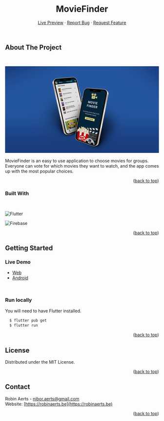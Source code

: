 <div align="center">

<h1>MovieFinder</h1>

<div>
    <a href="https://moviefinder.robinaerts.be/">Live Preview</a>
    ·
        <a href="https://github.com/robinaerts/moviefinder/issues">Report Bug</a>
    ·
    <a href="https://github.com/robinaerts/moviefinder/issues">Request Feature</a>
  </p>
</div>
</div>
<br/>


<!-- ABOUT THE PROJECT -->

## About The Project
<br/>

![Preview Image][preview]

MovieFinder is an easy to use application to choose movies for groups. Everyone can vote for which movies they want to watch, and the app comes up with the most popular choices.

<p align="right">(<a href="#top">back to top</a>)</p>

### Built With

<br/>

![Flutter](https://img.shields.io/badge/Flutter-%2302569B.svg?style=for-the-badge&logo=Flutter&logoColor=white)

![Firebase](https://img.shields.io/badge/Firebase-039BE5?style=for-the-badge&logo=Firebase&logoColor=white)

<p align="right">(<a href="#top">back to top</a>)</p>

<!-- GETTING STARTED -->

## Getting Started


### Live Demo

- [Web](https://moviefinder.robinaerts.be/)
- [Android](https://play.google.com/store/apps/details?id=com.robyte.moviefinder)


<br/>

### Run locally

You will need to have Flutter installed.



```sh
  $ flutter pub get
  $ flutter run
```


<p align="right">(<a href="#top">back to top</a>)</p>


<!-- LICENSE -->

## License

Distributed under the MIT License.

<p align="right">(<a href="#top">back to top</a>)</p>

<!-- CONTACT -->

## Contact

Robin Aerts - nibor.aerts@gmail.com<br>
Website: [https://robinaerts.be](https://robinaerts.be)


<p align="right">(<a href="#top">back to top</a>)</p>


[preview]: ./assets/images/banner.jpg
